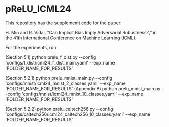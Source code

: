 # pReLU_ICML24

This repository has the supplememt code for the paper: 

H. Min and R. Vidal, “Can Implicit Bias Imply Adversarial Robustness?,” in the 41th International Conference on Machine Learning (ICML).

For the experiments, run

  (Section 5.1) python prelu_f_dist.py --config 'configs/f_dist/icml24_f_dist_main.yaml' --exp_name 'FOLDER_NAME_FOR_RESULTS'
  
  (Section 5.2.1) python prelu_mnist_main.py --config 'configs/mnist/icml24_mnist_2_classes.yaml' --exp_name 'FOLDER_NAME_FOR_RESULTS'
  (Appendix B) python prelu_mnist_main.py --config 'configs/mnist/icml24_mnist_10_classes.yaml' --exp_name 'FOLDER_NAME_FOR_RESULTS'
  
  (Section 5.2.2) python prelu_caltech256.py --config 'configs/caltech256/icml24_caltech256_10_classes.yaml' --exp_name 'FOLDER_NAME_FOR_RESULTS'

  
